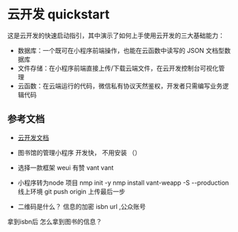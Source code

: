 # 云开发 quickstart

这是云开发的快速启动指引，其中演示了如何上手使用云开发的三大基础能力：

- 数据库：一个既可在小程序前端操作，也能在云函数中读写的 JSON 文档型数据库
- 文件存储：在小程序前端直接上传/下载云端文件，在云开发控制台可视化管理
- 云函数：在云端运行的代码，微信私有协议天然鉴权，开发者只需编写业务逻辑代码

## 参考文档

- [云开发文档](https://developers.weixin.qq.com/miniprogram/dev/wxcloud/basis/getting-started.html)

- 图书馆的管理小程序 
    开发快， 不用安装 （）
- 选择一款框架
    weui  有赞 vant
    vant
- 小程序转为node 项目
    nmp init -y
    nmp install vant-weapp -S --production
    线上环境
    git push origin  上传最后一步
- 二维码是什么？
信息的加密
isbn url ,公众账号

拿到isbn后 怎么拿到图书的信息？